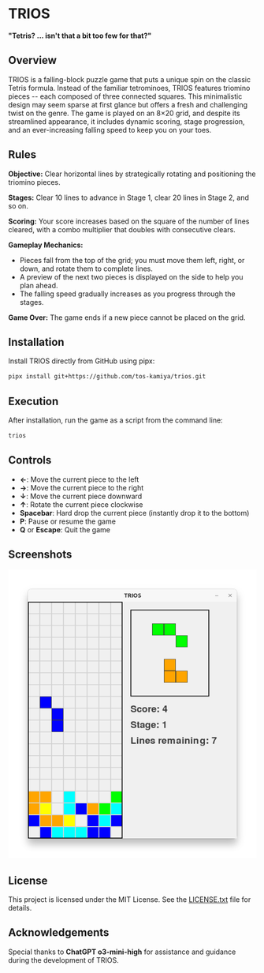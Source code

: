 # TRIOS

**"Tetris? ... isn't that a bit too few for that?"**

## Overview

TRIOS is a falling-block puzzle game that puts a unique spin on the classic Tetris formula. Instead of the familiar tetrominoes, TRIOS features triomino pieces -- each composed of three connected squares. This minimalistic design may seem sparse at first glance but offers a fresh and challenging twist on the genre. The game is played on an 8×20 grid, and despite its streamlined appearance, it includes dynamic scoring, stage progression, and an ever-increasing falling speed to keep you on your toes.

## Rules

**Objective:** Clear horizontal lines by strategically rotating and positioning the triomino pieces.

**Stages:** Clear 10 lines to advance in Stage 1, clear 20 lines in Stage 2, and so on.

**Scoring:** Your score increases based on the square of the number of lines cleared, with a combo multiplier that doubles with consecutive clears.

**Gameplay Mechanics:**

  - Pieces fall from the top of the grid; you must move them left, right, or down, and rotate them to complete lines.
  - A preview of the next two pieces is displayed on the side to help you plan ahead.
  - The falling speed gradually increases as you progress through the stages.

**Game Over:** The game ends if a new piece cannot be placed on the grid.

## Installation

Install TRIOS directly from GitHub using pipx:

```bash
pipx install git+https://github.com/tos-kamiya/trios.git
```

## Execution

After installation, run the game as a script from the command line:

```bash
trios
```

## Controls

- **←**: Move the current piece to the left  
- **→**: Move the current piece to the right  
- **↓**: Move the current piece downward  
- **↑**: Rotate the current piece clockwise  
- **Spacebar**: Hard drop the current piece (instantly drop it to the bottom)  
- **P**: Pause or resume the game  
- **Q** or **Escape**: Quit the game

## Screenshots

![](screenshot1.png)

## License

This project is licensed under the MIT License. See the [LICENSE.txt](LICENSE.txt) file for details.

## Acknowledgements

Special thanks to **ChatGPT o3-mini-high** for assistance and guidance during the development of TRIOS.
